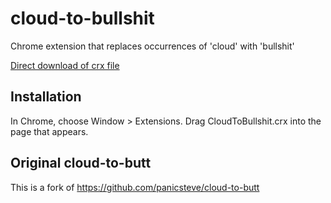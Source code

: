 cloud-to-bullshit
=============

Chrome extension that replaces occurrences of 'cloud' with 'bullshit'

[Direct download of crx file](https://github.com/lahdekorpi/cloud-to-bullshit/blob/master/CloudToBullshit.crx?raw=true)

Installation
------------

In Chrome, choose Window > Extensions.  Drag CloudToBullshit.crx into the page that appears.

Original cloud-to-butt
--------------

This is a fork of https://github.com/panicsteve/cloud-to-butt

